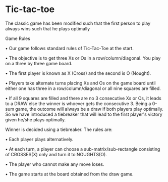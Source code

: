 # Tic-tac-toe
The classic game has been modified such that the first person to play always wins such that he plays optimally

Game Rules

• Our game follows standard rules of Tic-Tac-Toe at the start.

• The objective is to get three Xs or Os in a row/column/diagonal. You play on a
three by three game board.

• The first player is known as X (Cross) and the second is O (Nought).

• Players take alternate turns placing Xs and Os on the game board until either
one has three in a row/column/diagonal or all nine squares are filled.

• If all 9 squares are filled and there are no 3 consecutive Xs or Os, it leads to a
  DRAW else the winner is whoever gets the consecutive 3.
  Being a 0-sum game, the outcome will always be a draw if both players play optimally. So we have introduced a tiebreaker that will lead   to the first player's victory given he/she plays optimally.
  
Winner is decided using a tiebreaker. The rules are:

• Each player plays alternatively.

• At each turn, a player can choose a sub-matrix/sub-rectangle consisting of 
  CROSSES(X) only and turn it to NOUGHTS(O).
  
• The player who cannot make any move loses.

• The game starts at the board obtained from the draw game.
